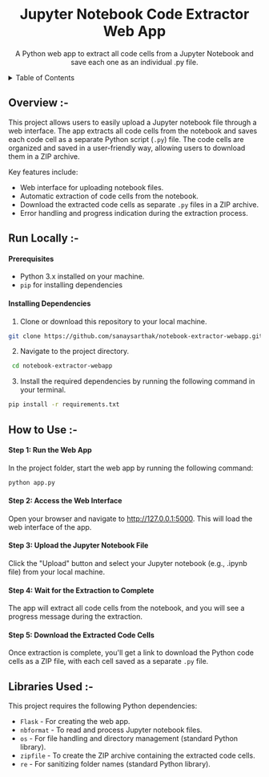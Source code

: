 <a id="readme-top"></a>

<br />
  <h1 align="center">Jupyter Notebook Code Extractor Web App</h1>

  <p align="center">
    A Python web app to extract all code cells from a Jupyter Notebook and save each one as an individual .py file.
  </p>
</div>



<!-- TABLE OF CONTENTS -->
<details>
  <summary>Table of Contents</summary>
  <ol>
    <li>
      <a href="#overview">Overview</a>
    </li>
    <li>
      <a href="#run-locally">Run Locally</a>
    </li>
    <li>
      <a href="#how-to-use">How to Use</a>
    </li>
    <li>
      <a href="#libraries-used">Libraries Used</a>
    </li>
  </ol>
</details>



<!--OVERVIEW --> 
<a id="overview"></a>
## Overview :-

This project allows users to easily upload a Jupyter notebook file through a web interface. The app extracts all code cells from the notebook and saves each code cell as a separate Python script (```.py```) file. The code cells are organized and saved in a user-friendly way, allowing users to download them in a ZIP archive.

Key features include:
- Web interface for uploading notebook files.
- Automatic extraction of code cells from the notebook.
- Download the extracted code cells as separate ```.py``` files in a ZIP archive.
- Error handling and progress indication during the extraction process.



<!--SETUP -->
<a id="run-locally"></a>
## Run Locally :-

#### Prerequisites
- Python 3.x installed on your machine.
- ```pip``` for installing dependencies

#### Installing Dependencies
1. Clone or download this repository to your local machine.
  ```sh
  git clone https://github.com/sanaysarthak/notebook-extractor-webapp.git
  ```
2. Navigate to the project directory.
  ```sh
   cd notebook-extractor-webapp
  ```
3. Install the required dependencies by running the following command in your terminal.
  ```sh
  pip install -r requirements.txt
  ```



<!-- HOW TO USE -->
<a id="how-to-use"></a>
## How to Use :-

#### Step 1: Run the Web App
In the project folder, start the web app by running the following command:
```sh
python app.py
```

#### Step 2: Access the Web Interface
Open your browser and navigate to http://127.0.0.1:5000. This will load the web interface of the app.

#### Step 3: Upload the Jupyter Notebook File
Click the "Upload" button and select your Jupyter notebook (e.g., .ipynb file) from your local machine.

#### Step 4: Wait for the Extraction to Complete
The app will extract all code cells from the notebook, and you will see a progress message during the extraction.

#### Step 5: Download the Extracted Code Cells
Once extraction is complete, you'll get a link to download the Python code cells as a ZIP file, with each cell saved as a separate ```.py``` file.



<!--LIBRARIES-USED -->
<a id="libraries-used"></a>
## Libraries Used :-

This project requires the following Python dependencies:

- ```Flask``` - For creating the web app.
- ```nbformat``` - To read and process Jupyter notebook files.
- ```os``` - For file handling and directory management (standard Python library).
- ```zipfile``` - To create the ZIP archive containing the extracted code cells.
- ```re``` - For sanitizing folder names (standard Python library).
